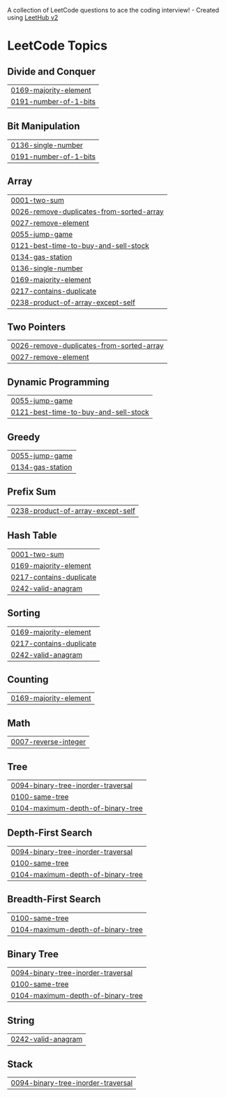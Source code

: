 A collection of LeetCode questions to ace the coding interview! - Created using [LeetHub v2](https://github.com/arunbhardwaj/LeetHub-2.0)
<!---LeetCode Topics Start-->
# LeetCode Topics
## Divide and Conquer
|  |
| ------- |
| [0169-majority-element](https://github.com/Vipul987654/leethub/tree/master/0169-majority-element) |
| [0191-number-of-1-bits](https://github.com/Vipul987654/leethub/tree/master/0191-number-of-1-bits) |
## Bit Manipulation
|  |
| ------- |
| [0136-single-number](https://github.com/Vipul987654/leethub/tree/master/0136-single-number) |
| [0191-number-of-1-bits](https://github.com/Vipul987654/leethub/tree/master/0191-number-of-1-bits) |
## Array
|  |
| ------- |
| [0001-two-sum](https://github.com/Vipul987654/leethub/tree/master/0001-two-sum) |
| [0026-remove-duplicates-from-sorted-array](https://github.com/Vipul987654/leethub/tree/master/0026-remove-duplicates-from-sorted-array) |
| [0027-remove-element](https://github.com/Vipul987654/leethub/tree/master/0027-remove-element) |
| [0055-jump-game](https://github.com/Vipul987654/leethub/tree/master/0055-jump-game) |
| [0121-best-time-to-buy-and-sell-stock](https://github.com/Vipul987654/leethub/tree/master/0121-best-time-to-buy-and-sell-stock) |
| [0134-gas-station](https://github.com/Vipul987654/leethub/tree/master/0134-gas-station) |
| [0136-single-number](https://github.com/Vipul987654/leethub/tree/master/0136-single-number) |
| [0169-majority-element](https://github.com/Vipul987654/leethub/tree/master/0169-majority-element) |
| [0217-contains-duplicate](https://github.com/Vipul987654/leethub/tree/master/0217-contains-duplicate) |
| [0238-product-of-array-except-self](https://github.com/Vipul987654/leethub/tree/master/0238-product-of-array-except-self) |
## Two Pointers
|  |
| ------- |
| [0026-remove-duplicates-from-sorted-array](https://github.com/Vipul987654/leethub/tree/master/0026-remove-duplicates-from-sorted-array) |
| [0027-remove-element](https://github.com/Vipul987654/leethub/tree/master/0027-remove-element) |
## Dynamic Programming
|  |
| ------- |
| [0055-jump-game](https://github.com/Vipul987654/leethub/tree/master/0055-jump-game) |
| [0121-best-time-to-buy-and-sell-stock](https://github.com/Vipul987654/leethub/tree/master/0121-best-time-to-buy-and-sell-stock) |
## Greedy
|  |
| ------- |
| [0055-jump-game](https://github.com/Vipul987654/leethub/tree/master/0055-jump-game) |
| [0134-gas-station](https://github.com/Vipul987654/leethub/tree/master/0134-gas-station) |
## Prefix Sum
|  |
| ------- |
| [0238-product-of-array-except-self](https://github.com/Vipul987654/leethub/tree/master/0238-product-of-array-except-self) |
## Hash Table
|  |
| ------- |
| [0001-two-sum](https://github.com/Vipul987654/leethub/tree/master/0001-two-sum) |
| [0169-majority-element](https://github.com/Vipul987654/leethub/tree/master/0169-majority-element) |
| [0217-contains-duplicate](https://github.com/Vipul987654/leethub/tree/master/0217-contains-duplicate) |
| [0242-valid-anagram](https://github.com/Vipul987654/leethub/tree/master/0242-valid-anagram) |
## Sorting
|  |
| ------- |
| [0169-majority-element](https://github.com/Vipul987654/leethub/tree/master/0169-majority-element) |
| [0217-contains-duplicate](https://github.com/Vipul987654/leethub/tree/master/0217-contains-duplicate) |
| [0242-valid-anagram](https://github.com/Vipul987654/leethub/tree/master/0242-valid-anagram) |
## Counting
|  |
| ------- |
| [0169-majority-element](https://github.com/Vipul987654/leethub/tree/master/0169-majority-element) |
## Math
|  |
| ------- |
| [0007-reverse-integer](https://github.com/Vipul987654/leethub/tree/master/0007-reverse-integer) |
## Tree
|  |
| ------- |
| [0094-binary-tree-inorder-traversal](https://github.com/Vipul987654/leethub/tree/master/0094-binary-tree-inorder-traversal) |
| [0100-same-tree](https://github.com/Vipul987654/leethub/tree/master/0100-same-tree) |
| [0104-maximum-depth-of-binary-tree](https://github.com/Vipul987654/leethub/tree/master/0104-maximum-depth-of-binary-tree) |
## Depth-First Search
|  |
| ------- |
| [0094-binary-tree-inorder-traversal](https://github.com/Vipul987654/leethub/tree/master/0094-binary-tree-inorder-traversal) |
| [0100-same-tree](https://github.com/Vipul987654/leethub/tree/master/0100-same-tree) |
| [0104-maximum-depth-of-binary-tree](https://github.com/Vipul987654/leethub/tree/master/0104-maximum-depth-of-binary-tree) |
## Breadth-First Search
|  |
| ------- |
| [0100-same-tree](https://github.com/Vipul987654/leethub/tree/master/0100-same-tree) |
| [0104-maximum-depth-of-binary-tree](https://github.com/Vipul987654/leethub/tree/master/0104-maximum-depth-of-binary-tree) |
## Binary Tree
|  |
| ------- |
| [0094-binary-tree-inorder-traversal](https://github.com/Vipul987654/leethub/tree/master/0094-binary-tree-inorder-traversal) |
| [0100-same-tree](https://github.com/Vipul987654/leethub/tree/master/0100-same-tree) |
| [0104-maximum-depth-of-binary-tree](https://github.com/Vipul987654/leethub/tree/master/0104-maximum-depth-of-binary-tree) |
## String
|  |
| ------- |
| [0242-valid-anagram](https://github.com/Vipul987654/leethub/tree/master/0242-valid-anagram) |
## Stack
|  |
| ------- |
| [0094-binary-tree-inorder-traversal](https://github.com/Vipul987654/leethub/tree/master/0094-binary-tree-inorder-traversal) |
<!---LeetCode Topics End-->